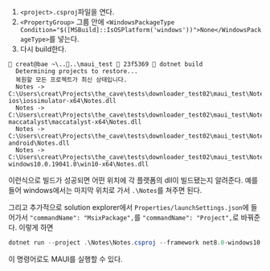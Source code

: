 1. `<project>.csproj`파일을 연다.
2. `<PropertyGroup>` 그룹 안에 `<WindowsPackageType Condition="$([MSBuild]::IsOSPlatform('windows'))">None</WindowsPackageType>`를 넣는다.
3. 다시 build한다.
```
 creat@bae ~\....\maui_test  23f5369  dotnet build
  Determining projects to restore...
  복원할 모든 프로젝트가 최신 상태입니다.
  Notes -> C:\Users\creat\Projects\the_cave\tests\downloader_test02\maui_test\Notes\bin\Debug\net8.0-ios\iossimulator-x64\Notes.dll
  Notes -> C:\Users\creat\Projects\the_cave\tests\downloader_test02\maui_test\Notes\bin\Debug\net8.0-maccatalyst\maccatalyst-x64\Notes.dll
  Notes -> C:\Users\creat\Projects\the_cave\tests\downloader_test02\maui_test\Notes\bin\Debug\net8.0-android\Notes.dll
  Notes -> C:\Users\creat\Projects\the_cave\tests\downloader_test02\maui_test\Notes\bin\Debug\net8.0-windows10.0.19041.0\win10-x64\Notes.dll
```
이런식으로 빌드가 성공되면 어떤 위치에 각 플랫폼의 dll이 빌드됐는지 알려준다. 예를들어 windows에서는 마지막 위치로 가서 `.\Notes`를 쳐주면 된다.

그리고 추가적으로 solution explorer에서 `Properties/launchSettings.json`에 들어가서 `"commandName": "MsixPackage",`를 `"commandName": "Project",`로 바꿔준다.
이렇게 하면 
```powershell
dotnet run --project .\Notes\Notes.csproj --framework net8.0-windows10.0.19041.0
```
이 명령어로도 MAUI를 실행할 수 있다.